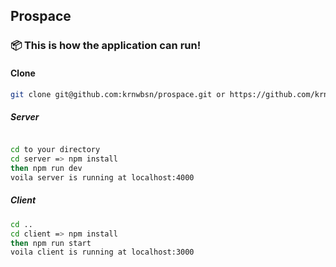 ## Prospace

[npm-image]: http://img.shields.io/npm/v/antd.svg?style=flat-square
[npm-url]: http://npmjs.org/package/antd
[github-action-image]: https://github.com/ant-design/ant-design/workflows/test/badge.svg
[github-action-url]: https://github.com/ant-design/ant-design/actions?query=workflow%3Atest

### 📦 This is how the application can run!

#### Clone
```bash
git clone git@github.com:krnwbsn/prospace.git or https://github.com/krnwbsn/prospace.git
```

##### Server
```bash

cd to your directory
cd server => npm install
then npm run dev
voila server is running at localhost:4000
```

##### Client
```bash
cd ..
cd client => npm install
then npm run start
voila client is running at localhost:3000
```
